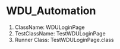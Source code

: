 # WDU_Automation
1.	ClassName: WDULoginPage
2.	TestClassName: TestWDULoginPage
3.	Runner Class: TestWDULoginPage.class
